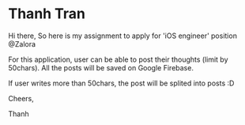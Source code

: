 # Thanh Tran

Hi there,
So here is my assignment to apply for 'iOS engineer' position @Zalora

For this application, user can be able to post their thoughts (limit by 50chars).
All the posts will be saved on Google Firebase.

If user writes more than 50chars, the post will be splited into posts :D

Cheers,

Thanh
